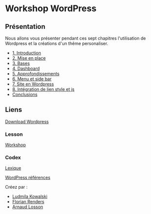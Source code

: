 # Workshop WordPress

## Présentation

Nous allons vous présenter pendant ces sept chapitres l'utilisation de Wordpress et la créations d'un thême personaliser.

- [1. Introduction](./01-Introduction.md)
- [2. Mise en place](./02-Mise-en-place.md)
- [3. Bases](./03-Bases.md)
- [4. Dashboard](./04-Dashboard.md)
- [5. Approfondissements](./05-Approfondissements.md)
- [6. Menu et side bar](./06-Menus-&-sidebar.md)
- [7. Site en Wordpress](./07-Site-en-Wordpress.md)
- [8. Intégration de lien style et js](./08-Style-&-js.md)
- [Conclusions](./conclusion.md)

## Liens

[Download Wordpress](https://wordpress.org/download/)

### Lesson

[Workshop](https://www.canva.com/design/DAE5KkKIVtQ/X3Kml9sDvfnQoi6hOaeTRw/view?utm_content=DAE5KkKIVtQ&utm_campaign=designshare&utm_medium=link&utm_source=publishpresent)

### Codex

[Lexique](https://docs.google.com/spreadsheets/d/1vvfcemObRtzV8itPhhfSXNy0e4jM4HEa-7FeuFFnDEw/edit)

[WordPress références](https://developer.wordpress.org/reference/)


Créez par : 

- [Ludmila Kowalski](https://github.com/LudmilaKowalski)
- [Florian Renders](https://github.com/Deepyflo)
- [Arnaud Losson](https://github.com/ArnaudLosson)